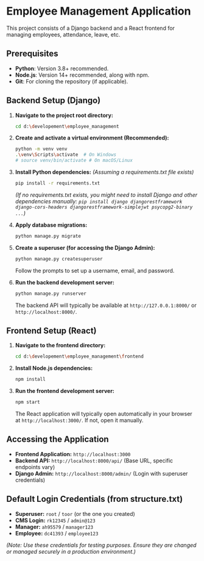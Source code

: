 # Employee Management Application

This project consists of a Django backend and a React frontend for managing employees, attendance, leave, etc.

## Prerequisites

*   **Python**: Version 3.8+ recommended.
*   **Node.js**: Version 14+ recommended, along with npm.
*   **Git**: For cloning the repository (if applicable).

## Backend Setup (Django)

1.  **Navigate to the project root directory:**
    ```bash
    cd d:\developement\employee_management
    ```

2.  **Create and activate a virtual environment (Recommended):**
    ```bash
    python -m venv venv
    .\venv\Scripts\activate  # On Windows
    # source venv/bin/activate # On macOS/Linux
    ```

3.  **Install Python dependencies:**
    *(Assuming a requirements.txt file exists)*
    ```bash
    pip install -r requirements.txt
    ```
    *(If no requirements.txt exists, you might need to install Django and other dependencies manually: `pip install django djangorestframework django-cors-headers djangorestframework-simplejwt psycopg2-binary ...`)*

4.  **Apply database migrations:**
    ```bash
    python manage.py migrate
    ```

5.  **Create a superuser (for accessing the Django Admin):**
    ```bash
    python manage.py createsuperuser
    ```
    Follow the prompts to set up a username, email, and password.

6.  **Run the backend development server:**
    ```bash
    python manage.py runserver
    ```
    The backend API will typically be available at `http://127.0.0.1:8000/` or `http://localhost:8000/`.

## Frontend Setup (React)

1.  **Navigate to the frontend directory:**
    ```bash
    cd d:\developement\employee_management\frontend
    ```

2.  **Install Node.js dependencies:**
    ```bash
    npm install
    ```

3.  **Run the frontend development server:**
    ```bash
    npm start
    ```
    The React application will typically open automatically in your browser at `http://localhost:3000/`. If not, open it manually.

## Accessing the Application

*   **Frontend Application:** `http://localhost:3000`
*   **Backend API:** `http://localhost:8000/api/` (Base URL, specific endpoints vary)
*   **Django Admin:** `http://localhost:8000/admin/` (Login with superuser credentials)

## Default Login Credentials (from structure.txt)

*   **Superuser:** `root` / `toor` (or the one you created)
*   **CMS Login:** `rk12345` / `admin@123`
*   **Manager:** `ah95579` / `manager123`
*   **Employee:** `dc41393` / `employee123`

*(Note: Use these credentials for testing purposes. Ensure they are changed or managed securely in a production environment.)*